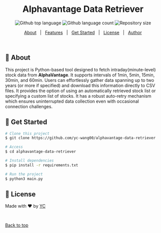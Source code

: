 <h1 align="center">Alphavantage Data Retriever</h1>

<p align="center">
  <img alt="Github top language" src="https://img.shields.io/github/languages/top/yc-wang00/alphavantage-data-retriever?color=56BEB8">

  <img alt="Github language count" src="https://img.shields.io/github/languages/count/yc-wang00/alphavantage-data-retriever?color=56BEB8">

  <img alt="Repository size" src="https://img.shields.io/github/repo-size/yc-wang00/alphavantage-data-retriever?color=56BEB8">

  <!-- <img alt="License" src="https://img.shields.io/github/license/{ycwang00/alphavantage-data-retriever?color=56BEB8"> -->

  <!-- <img alt="Github issues" src="https://img.shields.io/github/issues/{{YOUR_GITHUB_USERNAME}}/alphavantage-data-retriever?color=56BEB8" /> -->

  <!-- <img alt="Github forks" src="https://img.shields.io/github/forks/{{YOUR_GITHUB_USERNAME}}/alphavantage-data-retriever?color=56BEB8" /> -->

  <!-- <img alt="Github stars" src="https://img.shields.io/github/stars/{{YOUR_GITHUB_USERNAME}}/alphavantage-data-retriever?color=56BEB8" /> -->
</p>

<!-- Status -->

<!-- <h4 align="center"> 
	🚧  Alphavantage Data Retriever 🚀 Under construction...  🚧
</h4> 

<hr> -->

<p align="center">
  <a href="#dart-about">About</a> &#xa0; | &#xa0; 
  <a href="#sparkles-features">Features</a> &#xa0; | &#xa0;
  <a href="#checkered_flag-get-started">Get Started</a> &#xa0; | &#xa0;
  <a href="#memo-license">License</a> &#xa0; | &#xa0;
  <a href="https://github.com/yc-wang00" target="_blank">Author</a>
</p>

<br>

## :dart: About ##

This project is Python-based tool designed to fetch intraday(minute-level) stock data from **AlphaVantage**. It supports intervals of 1min, 5min, 15min, 30min, and 60min. Users can effortlessly gather data spanning up to two years (or more if specified) and download this information directly to CSV files. It provides the option of using an automatically retrieved stock list or specifying a custom list of stocks. It has a robust auto-retry mechanism which ensures uninterrupted data collection even with occasional connection challenges.


## :checkered_flag: Get Started ##

```bash
# Clone this project
$ git clone https://github.com/yc-wang00/alphavantage-data-retriever

# Access
$ cd alphavantage-data-retriever

# Install dependencies
$ pip install -r requirements.txt

# Run the project
$ python3 main.py
```

## :memo: License ##


Made with :heart: by <a href="https://github.com/yc-wang00" target="_blank">YC</a>

&#xa0;

<a href="#top">Back to top</a>
